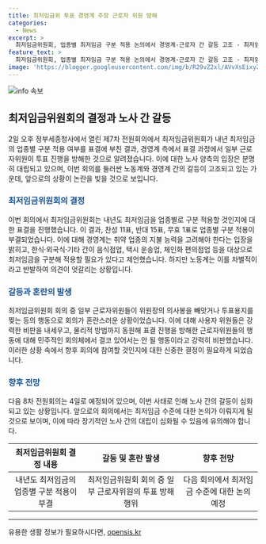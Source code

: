 ```yaml
---
title: 최저임금위 투표 경영계 주장 근로자 위원 방해
categories:
  - News
excerpt: >
  최저임금위원회, 업종별 최저임금 구분 적용 논의에서 경영계-근로자 간 갈등 고조 - 최저임금위원회 회의에서 일부 근로자위원이 투표 과정을 방해하고, 경영계는 업종별 최저임금을 요구하며 갈등이 고조되고 있음. 최저임금 결정은 시민들에게도 영향을 미치며, 노사의 입장차 때문에 향후 회의에 대한 불확실성도 커지고 있음. 사용자위원의 강력한 비판과 보이콧 가능성 등으로 상황은 더욱 긴장되어 있음.
feature_text: >
  최저임금위원회, 업종별 최저임금 구분 적용 논의에서 경영계-근로자 간 갈등 고조 - 최저임금위원회 회의에서 일부 근로자위원이 투표 과정을 방해하고, 경영계는 업종별 최저임금을 요구하며 갈등이 고조되고 있음. 최저임금 결정은 시민들에게도 영향을 미치며, 노사의 입장차 때문에 향후 회의에 대한 불확실성도 커지고 있음. 사용자위원의 강력한 비판과 보이콧 가능성 등으로 상황은 더욱 긴장되어 있음.
image: 'https://blogger.googleusercontent.com/img/b/R29vZ2xl/AVvXsEixyZcFfHzMRdzZMjFBmAUKJYCLCGyLL1o632UiGVXcaFdKo_bkvkuCioo0uUKlGfBVcT3P84aROyZIXSBEx3Aw5nCQ3pTgDom1WDC4m8eifvWiAmWEEVb4x6G_l8C0QH225ldMjyaFvpxGEBGNO37VmDTDMHGhJPq73UglMfDca1-0aw/s1600/blogspot.png'
---
```


<p><img src="https://blogger.googleusercontent.com/img/b/R29vZ2xl/AVvXsEixyZcFfHzMRdzZMjFBmAUKJYCLCGyLL1o632UiGVXcaFdKo_bkvkuCioo0uUKlGfBVcT3P84aROyZIXSBEx3Aw5nCQ3pTgDom1WDC4m8eifvWiAmWEEVb4x6G_l8C0QH225ldMjyaFvpxGEBGNO37VmDTDMHGhJPq73UglMfDca1-0aw/s1600/blogspot.png" alt="info 속보" /></p>

<h2 data-ke-size="size26">최저임금위원회의 결정과 노사 간 갈등</h2>

<p data-ke-size="size16">2일 오후 정부세종청사에서 열린 제7차 전원회의에서 최저임금위원회가 내년 최저임금의 업종별 구분 적용 여부를 표결에 부친 결과, 경영계 측에서 표결 과정에서 일부 근로자위원이 투표 진행을 방해한 것으로 알려졌습니다. 이에 대한 노사 양측의 입장은 분명히 대립되고 있으며, 이번 회의를 둘러싼 노동계와 경영계 간의 갈등이 고조되고 있는 가운데, 앞으로의 상황이 논란을 빚을 것으로 보입니다.</p>

<h3><b><span style="color: #1a5490;">최저임금위원회의 결정</span></b></h3>

<p data-ke-size="size16">이번 회의에서 최저임금위원회는 내년도 최저임금을 업종별로 구분 적용할 것인지에 대한 표결을 진행했습니다. 이 결과, 찬성 11표, 반대 15표, 무효 1표로 업종별 구분 적용이 부결되었습니다. 이에 대해 경영계는 취약 업종의 지불 능력을 고려해야 한다는 입장을 밝히고, 한식·외국식·기타 간이 음식점업, 택시 운송업, 체인화 편의점업 등을 대상으로 최저임금을 구분해 적용할 필요가 있다고 제언했습니다. 하지만 노동계는 이를 차별적이라고 반발하여 의견이 엇갈리는 상황입니다.</p>

<h3><b><span style="color: #1a5490;">갈등과 혼란의 발생</span></b></h3>

<p data-ke-size="size16">최저임금위원회 회의 중 일부 근로자위원들이 위원장의 의사봉을 빼앗거나 투표용지를 찢는 등의 행동으로 회의가 혼란스러운 상황이었습니다. 이에 대해 사용자 위원들은 강력한 비판을 내세우고, 물리적 방법까지 동원해 표결 진행을 방해한 근로자위원들의 행동에 대해 민주적인 회의체에서 결코 있어서는 안 될 행동이라고 강력히 비판했습니다. 이러한 상황 속에서 향후 회의에 참여할 것인지에 대한 신중한 결정이 필요하게 되었습니다.</p>

<h3><b><span style="color: #1a5490;">향후 전망</span></b></h3>

<p data-ke-size="size16">다음 8차 전원회의는 4일로 예정되어 있으며, 이번 사태로 인해 노사 간의 갈등이 심화되고 있는 상황입니다. 앞으로의 회의에서는 최저임금 수준에 대한 논의가 이뤄지게 될 것으로 보이며, 이에 따라 장기적인 노사 간의 대립이 심화될 수 있음에 유의해야 합니다.</p>

<table>
<thead>
    <tr>
        <th style="text-align: center; height: 17px;"><b>최저임금위원회 결정 내용</b></th>
        <th style="text-align: center; height: 17px;"><b>갈등 및 혼란 발생</b></th>
        <th style="text-align: center; height: 17px;"><b>향후 전망</b></th>
    </tr>
</thead>
<tbody>
    <tr>
        <td style="text-align: center; height: 17px;">내년도 최저임금의 업종별 구분 적용이 부결</td>
        <td style="text-align: center; height: 17px;">최저임금위원회 회의 중 일부 근로자위원의 투표 방해 행위</td>
        <td style="text-align: center; height: 17px;">다음 회의에서 최저임금 수준에 대한 논의 예정</td>
    </tr>
</tbody>
</table>

<p><hr></p>
유용한 생활 정보가 필요하시다면, <a href="https://opensis.kr" rel="dofollow">opensis.kr</a>


